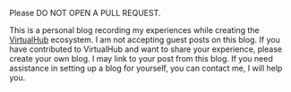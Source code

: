 Please DO NOT OPEN A PULL REQUEST.

This is a personal blog recording my experiences while creating the [VirtualHub](https://virtualhub.eu.org) ecosystem. I am not accepting guest posts on this blog. If you have contributed to VirtualHub and want to share your experience, please create your own blog. I may link to your post from this blog. If you need assistance in setting up a blog for yourself, you can contact me, I will help you.
